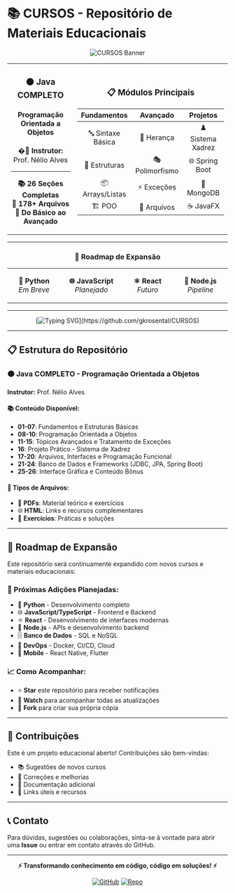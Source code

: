 # 📚 CURSOS - Repositório de Materiais Educacionais

<div align="center">

![CURSOS Banner](https://readme-typing-svg.herokuapp.com?font=Fira+Code&size=28&duration=3000&pause=1000&color=FF6B6B&background=00000000&center=true&vCenter=true&width=800&height=80&lines=📚+CURSOS+-+Repositório+Educacional;Materiais+de+Programação+e+Tecnologia;Transformando+Conhecimento+em+Código!)

<table>
<tr>
<td align="center" width="400">

### 🟠 **Java COMPLETO**
#### **Programação Orientada a Objetos**
**�‍🏫 Instrutor:** Prof. Nélio Alves

---

**📚 26 Seções Completas**  
**📄 178+ Arquivos**  
**🎯 Do Básico ao Avançado**

</td>
<td align="center" width="400">

### 📋 **Módulos Principais**

| **Fundamentos** | **Avançado** | **Projetos** |
|:---:|:---:|:---:|
| 🔤 Sintaxe Básica | 🧬 Herança | ♟️ Sistema Xadrez |
| 🔄 Estruturas | 🎭 Polimorfismo | 🌐 Spring Boot |
| 📦 Arrays/Listas | ⚡ Exceções | 🍃 MongoDB |
| 🏗️ POO | 📁 Arquivos | ☕ JavaFX |

</td>
</tr>
</table>

---

### 🚀 **Roadmap de Expansão**

<table>
<tr>
<td align="center" width="200">

**🐍 Python**  
*Em Breve*

</td>
<td align="center" width="200">

**🌐 JavaScript**  
*Planejado*

</td>
<td align="center" width="200">

**⚛️ React**  
*Futuro*

</td>
<td align="center" width="200">

**🚀 Node.js**  
*Pipeline*

</td>
</tr>
</table>

---

[![Typing SVG](https://readme-typing-svg.herokuapp.com?font=Fira+Code&size=16&duration=2000&pause=1000&color=4ECDC4&background=00000000&center=true&vCenter=true&width=800&height=50&lines=💻+Desenvolvido+para+a+Comunidade+de+Desenvolvedores;📂+Organizado+•+📚+Educacional+•+🌱+Em+Crescimento;⚡+Transformando+conhecimento+em+código%2C+código+em+soluções!)](https://github.com/gkrosental/CURSOS)

</div>

---

## 📋 Estrutura do Repositório

### 🟠 Java COMPLETO - Programação Orientada a Objetos
**Instrutor:** Prof. Nélio Alves

#### 📚 Conteúdo Disponível:
- **01-07**: Fundamentos e Estruturas Básicas
- **08-10**: Programação Orientada a Objetos
- **11-15**: Tópicos Avançados e Tratamento de Exceções
- **16**: Projeto Prático - Sistema de Xadrez
- **17-20**: Arquivos, Interfaces e Programação Funcional
- **21-24**: Banco de Dados e Frameworks (JDBC, JPA, Spring Boot)
- **25-26**: Interface Gráfica e Conteúdo Bônus

#### 📁 Tipos de Arquivos:
- 📖 **PDFs**: Material teórico e exercícios
- 🌐 **HTML**: Links e recursos complementares
- 📝 **Exercícios**: Práticas e soluções

---

## 🚀 Roadmap de Expansão

Este repositório será continuamente expandido com novos cursos e materiais educacionais:

### 🎯 Próximas Adições Planejadas:
- 🐍 **Python** - Desenvolvimento completo
- 🌐 **JavaScript/TypeScript** - Frontend e Backend
- ⚛️ **React** - Desenvolvimento de interfaces modernas
- 🚀 **Node.js** - APIs e desenvolvimento backend
- 🗄️ **Banco de Dados** - SQL e NoSQL
- 🔧 **DevOps** - Docker, CI/CD, Cloud
- 📱 **Mobile** - React Native, Flutter

### 📈 Como Acompanhar:
- ⭐ **Star** este repositório para receber notificações
- 👀 **Watch** para acompanhar todas as atualizações
- 🍴 **Fork** para criar sua própria cópia

---

## 🤝 Contribuições

Este é um projeto educacional aberto! Contribuições são bem-vindas:

- 📚 Sugestões de novos cursos
- 🐛 Correções e melhorias
- 📖 Documentação adicional
- 🔗 Links úteis e recursos

---

## 📞 Contato

Para dúvidas, sugestões ou colaborações, sinta-se à vontade para abrir uma **Issue** ou entrar em contato através do GitHub.

---

<div align="center">

**⚡ Transformando conhecimento em código, código em soluções! ⚡**

[![GitHub](https://img.shields.io/badge/GitHub-gkrosental-181717?style=for-the-badge&logo=github)](https://github.com/gkrosental)
[![Repo](https://img.shields.io/badge/Repositório-CURSOS-blue?style=for-the-badge&logo=github)](https://github.com/gkrosental/CURSOS)

</div>
